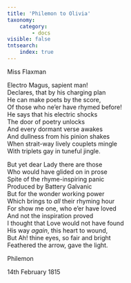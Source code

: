 ```yaml
---
title: 'Philemon to Olivia'
taxonomy:
    category:
        - docs
visible: false
tntsearch:
    index: true
---
```


<div class="author">Miss Flaxman</div>

Electro Magus, sapient man!  
Declares, that by his charging plan  
He can make poets by the score,  
Of those who ne’er have rhymed before!  
He says that his electric shocks  
The door of poetry unlocks  
And every dormant verse awakes  
And dullness from his pinion shakes  
When strait-way lively couplets mingle  
With triplets gay in tuneful jingle.

But yet dear Lady there are those  
Who would have glided on in prose  
Spite of the rhyme-inspiring panic  
Produced by Battery Galvanic  
But for the wonder working power  
Which brings to *all* their rhyming hour  
For show me one, who e’er have loved  
And not the inspiration proved  
I thought that Love would not have found  
His way *again*, this heart to wound,  
But Ah! thine eyes, so fair and bright  
Feathered the arrow, gave the light.

Philemon

14th February 1815